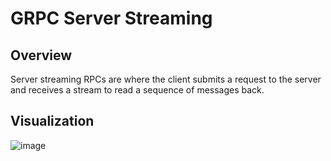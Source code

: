 # GRPC Server Streaming

## Overview
Server streaming RPCs are where the client submits a request to the server and receives a stream to read a sequence of messages back.

## Visualization
![image](https://github.com/user-attachments/assets/1c261f9d-1fcd-4c4f-af72-037f714593a8)


